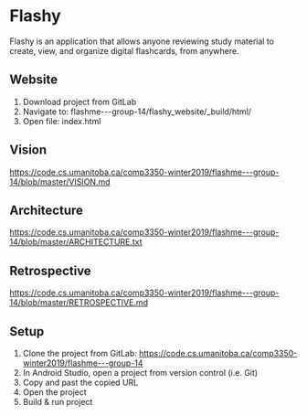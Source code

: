 # Flashy
Flashy is an application that allows anyone reviewing study material to create, view, and organize digital flashcards, from anywhere.

## Website
1. Download project from GitLab
2. Navigate to: flashme---group-14/flashy_website/_build/html/
3. Open file: index.html

## Vision
https://code.cs.umanitoba.ca/comp3350-winter2019/flashme---group-14/blob/master/VISION.md

## Architecture
https://code.cs.umanitoba.ca/comp3350-winter2019/flashme---group-14/blob/master/ARCHITECTURE.txt

## Retrospective
https://code.cs.umanitoba.ca/comp3350-winter2019/flashme---group-14/blob/master/RETROSPECTIVE.md

## Setup
1. Clone the project from GitLab: https://code.cs.umanitoba.ca/comp3350-winter2019/flashme---group-14
2. In Android Studio, open a project from version control (i.e. Git)
3. Copy and past the copied URL
4. Open the project
5. Build & run project

